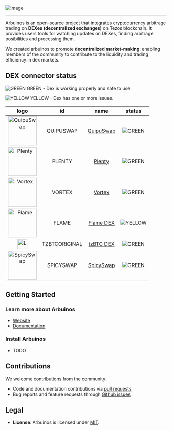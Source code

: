 ![image](https://user-images.githubusercontent.com/14910910/154966782-47b3af9e-c6a2-4561-83a1-a5c5418a3d54.png)

----

Arbuinos is an open-source project that integrates cryptocurrency arbitrage trading on **DEXes (decentralized exchanges)** on Tezos blockchain. It provides users tools for watching updates on DEXes, finding arbitrage posibilities and processing them.

We created arbuinos to promote **decentralized market-making**: enabling members of the community to contribute to the liquidity and trading efficiency in dex markets.

## DEX connector status

![GREEN](https://via.placeholder.com/15/008000/?text=+) GREEN - Dex is working properly and safe to use.

![YELLOW](https://via.placeholder.com/15/ffff00/?text=+) YELLOW - Dex has one or more issues.

| logo | id | name | status |
|:---:|:---:|:---:|:---:|
| <img src="https://user-images.githubusercontent.com/14910910/154966412-5536d756-5fc7-4961-8f6c-7b7055fd53d5.png" alt="QuipuSwap" width="90" /> | QUIPUSWAP | [QuipuSwap](https://quipuswap.com/swap) | ![GREEN](https://via.placeholder.com/15/008000/?text=+)
| <img src="https://user-images.githubusercontent.com/14910910/154967040-5504bcf0-5c82-477f-a893-bf738d7b5c29.png" alt="Plenty" width="90" /> | PLENTY | [Plenty](https://www.plentydefi.com/swap) | ![GREEN](https://via.placeholder.com/15/008000/?text=+)
| <img src="https://user-images.githubusercontent.com/14910910/154967408-a223af1d-f6d4-4707-a2e7-e2fd12b16c7b.png" alt="Vortex" width="90" /> | VORTEX | [Vortex](https://app.vortex.network/vortex/swap) | ![GREEN](https://via.placeholder.com/15/008000/?text=+)
| <img src="https://user-images.githubusercontent.com/14910910/154967619-013d780a-f3b5-40ef-9bce-486feea694f8.png" alt="Flame" width="90" /> | FLAME | [Flame DEX](https://app.flamedex.io/) | ![YELLOW](https://via.placeholder.com/15/ffff00/?text=+)
| <img src="https://user-images.githubusercontent.com/14910910/154967940-64a5003d-bbd3-4640-8580-90a70fa16755.png" alt="Liquidi Baking DEX" width="30" /> | TZBTCORIGINAL | [tzBTC DEX](https://tzkt.io/KT1TxqZ8QtKvLu3V3JH7Gx58n7Co8pgtpQU5) | ![GREEN](https://via.placeholder.com/15/008000/?text=+)
| <img src="https://user-images.githubusercontent.com/14910910/154968470-863ecb53-3938-43ed-895c-0100019b8158.png" alt="SpicySwap" width="90" /> | SPICYSWAP | [SpicySwap](https://spicyswap.xyz/#/app) | ![GREEN](https://via.placeholder.com/15/008000/?text=+)

## Getting Started

### Learn more about Arbuinos

- [Website](https://arbuinos.8kb.dev/)
- [Documentation](https://arbuinos.8kb.dev/docs/intro/)

### Install Arbuinos

- TODO

## Contributions

We welcome contributions from the community:
- Code and documentation contributions via [pull requests](https://github.com/f-finance/arbuinos/pulls)
- Bug reports and feature requests through [Github issues](https://github.com/f-finance/arbuinos/issues)

## Legal

- **License**: Arbuinos is licensed under [MIT](./LICENSE).
